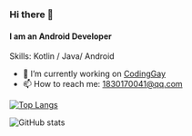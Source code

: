 
### Hi there 👋
#### I am an Android Developer

Skills: Kotlin / Java/ Android 

- 🔭 I’m currently working on [CodingGay](https://github.com/CodingGay) 
- 📫 How to reach me: 1830170041@qq.com 

[![Top Langs](https://github-readme-stats.vercel.app/api/top-langs/?username=wukaicheng)](https://github.com/anuraghazra/github-readme-stats)

![GitHub stats](https://github-readme-stats.vercel.app/api?username=wukaicheng&show_icons=true&count_private=true)  
